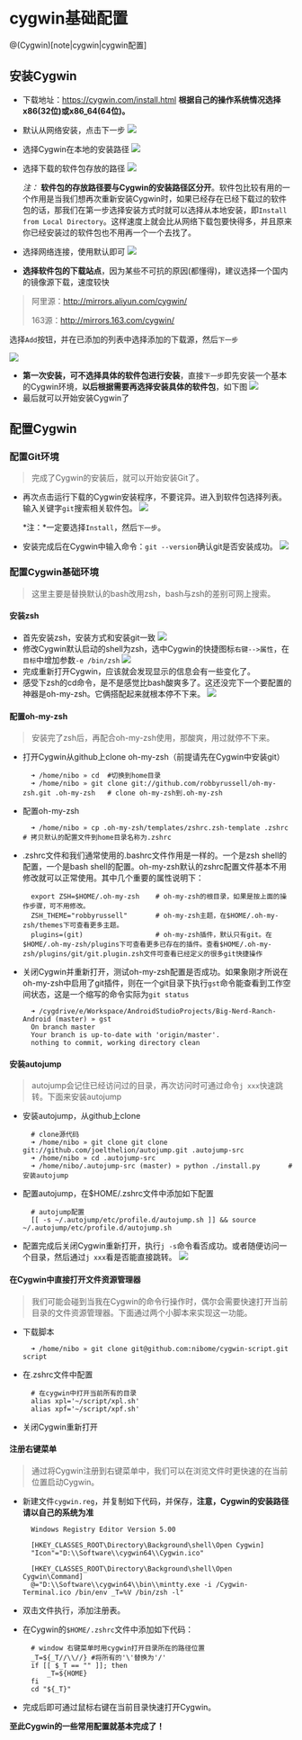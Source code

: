 # cygwin基础配置

@(Cygwin)[note|cygwin|cygwin配置]

## 安装Cygwin
* 下载地址：https://cygwin.com/install.html **根据自己的操作系统情况选择x86(32位)或x86_64(64位)。**
* 默认从网络安装，点击下一步
![](http://img.hb.aicdn.com/0b0b54d8deeb306a37a15baec7cff5b524cd2e8136d5-w0j8LN_fw658)
* 选择Cygwin在本地的安装路径
![](http://img.hb.aicdn.com/9de47274a16a37a453480b073a5a4250ac15e63187fd-7cWcO9_fw658)
* 选择下载的软件包存放的路径
![](http://img.hb.aicdn.com/1ad1a0e18c6bd4cd79ed43d5b127995cccb753fe6143-MqBa7b_fw658)

  *注：* **软件包的存放路径要与Cygwin的安装路径区分开**。软件包比较有用的一个作用是当我们想再次重新安装Cygwin时，如果已经存在已经下载过的软件包的话，那我们在第一步选择安装方式时就可以选择从本地安装，即`Install from Local Directory`。这样速度上就会比从网络下载包要快得多，并且原来你已经安装过的软件包也不用再一个一个去找了。

* 选择网络连接，使用默认即可
![](http://img.hb.aicdn.com/58b52fc7f69f533d56b232ecca9551eefaf5e33e5d1b-cj42yw_fw658)
* **选择软件包的下载站点**，因为某些不可抗的原因(都懂得)，建议选择一个国内的镜像源下载，速度较快
> 阿里源：http://mirrors.aliyun.com/cygwin/
>
> 163源：http://mirrors.163.com/cygwin/

  选择`Add`按钮，并在已添加的列表中选择添加的下载源，然后`下一步`

  ![](http://img.hb.aicdn.com/a96f211639c5e8fe16b064cd12803222e091bec4823f-dMRDgV_fw658)
* **第一次安装，可不选择具体的软件包进行安装**，直接`下一步`即先安装一个基本的Cygwin环境，**以后根据需要再选择安装具体的软件包**，如下图
![](http://img.hb.aicdn.com/2de61bc39196113ae72b1b374c0ab6c4431e55f11a885-cucCwZ)
* 最后就可以开始安装Cygwin了

## 配置Cygwin
### 配置Git环境
> 完成了Cygwin的安装后，就可以开始安装Git了。

* 再次点击运行下载的Cygwin安装程序，不要诧异。进入到软件包选择列表。输入关键字`git`搜索相关软件包。
![](http://img.hb.aicdn.com/c4a499750881b8c7a22791c9016cfb6cfcce3cc89c5d-PiUaOT)

  *注：*一定要选择`Install`，然后`下一步`。

* 安装完成后在Cygwin中输入命令：`git --version`确认git是否安装成功。
![](http://img.hb.aicdn.com/06313bd194903b60e2efb299a9d911ba441411c94f82-hUMt7x_fw658)

### 配置Cygwin基础环境
> 这里主要是替换默认的bash改用zsh，bash与zsh的差别可网上搜索。

#### 安装zsh
* 首先安装zsh，安装方式和安装git一致
![](http://img.hb.aicdn.com/959518437936e5a3065844f4373d39d955cedde162c7-D11mL3_fw658)
* 修改Cygwin默认启动的shell为zsh，选中Cygwin的快捷图标`右键-->属性`，在`目标`中增加参数`-e /bin/zsh`
![](http://img.hb.aicdn.com/b10495d7b9f8e25a4b2b17a9d09ec2d94777b8b0a41d-j9cFwp_fw658)
* 完成重新打开Cygwin，应该就会发现显示的信息会有一些变化了。
* 感受下zsh的cd命令，是不是感觉比bash酸爽多了。这还没完下一个要配置的神器是oh-my-zsh。它俩搭配起来就根本停不下来。
![](http://img.hb.aicdn.com/cb9604344b6a15c294c419b223c6d2024713698e11825-f6dmGv)

#### 配置oh-my-zsh
> 安装完了zsh后，再配合oh-my-zsh使用，那酸爽，用过就停不下来。

* 打开Cygwin从github上clone oh-my-zsh（前提请先在Cygwin中安装git）
  ```
    ➜ /home/nibo » cd  #切换到home目录
    ➜ /home/nibo » git clone git://github.com/robbyrussell/oh-my-zsh.git .oh-my-zsh   # clone oh-my-zsh到.oh-my-zsh
  ```

* 配置oh-my-zsh
  ```
    ➜ /home/nibo » cp .oh-my-zsh/templates/zshrc.zsh-template .zshrc    # 拷贝默认的配置文件到home目录名称为.zshrc
  ```

* .zshrc文件和我们通常使用的.bashrc文件作用是一样的。一个是zsh shell的配置，一个是bash shell的配置。oh-my-zsh默认的zshrc配置文件基本不用修改就可以正常使用。其中几个重要的属性说明下：
  ```
    export ZSH=$HOME/.oh-my-zsh    # oh-my-zsh的根目录，如果是按上面的操作步骤，可不用修改。
    ZSH_THEME="robbyrussell"       # oh-my-zsh主题，在$HOME/.oh-my-zsh/themes下可查看更多主题。
    plugins=(git)                  # oh-my-zsh插件，默认只有git。在$HOME/.oh-my-zsh/plugins下可查看更多已存在的插件。查看$HOME/.oh-my-zsh/plugins/git/git.plugin.zsh文件可查看已经定义的很多git快捷操作
  ```

* 关闭Cygwin并重新打开，测试oh-my-zsh配置是否成功。如果象刚才所说在oh-my-zsh中启用了git插件，则在一个git目录下执行`gst`命令能查看到工作空间状态，这是一个缩写的命令实际为`git status`
  ```
    ➜ /cygdrive/e/Workspace/AndroidStudioProjects/Big-Nerd-Ranch-Android (master) » gst
    On branch master
    Your branch is up-to-date with 'origin/master'.
    nothing to commit, working directory clean
  ```

#### 安装autojump
> autojump会记住已经访问过的目录，再次访问时可通过命令`j xxx`快速跳转。下面来安装autojump

* 安装autojump，从github上clone
  ```
    # clone源代码
    ➜ /home/nibo » git clone git clone git://github.com/joelthelion/autojump.git .autojump-src
    ➜ /home/nibo » cd .autojump-src
    ➜ /home/nibo/.autojump-src (master) » python ./install.py       # 安装autojump
  ```

* 配置autojump，在$HOME/.zshrc文件中添加如下配置
  ```
    # autojump配置
    [[ -s ~/.autojump/etc/profile.d/autojump.sh ]] && source ~/.autojump/etc/profile.d/autojump.sh
  ```

* 配置完成后关闭Cygwin重新打开，执行`j -s`命令看否成功。或者随便访问一个目录，然后通过`j xxx`看是否能直接跳转。
![](http://img.hb.aicdn.com/46317f0ec70285dba5843890cc5df21cf75b99e59e592-C8R8lF)

#### 在Cygwin中直接打开文件资源管理器
> 我们可能会碰到当我在Cygwin的命令行操作时，偶尔会需要快速打开当前目录的文件资源管理器。下面通过两个小脚本来实现这一功能。

* 下载脚本
  ```
    ➜ /home/nibo » git clone git@github.com:nibome/cygwin-script.git script
  ```

* 在.zshrc文件中配置
  ```
    # 在cygwin中打开当前所有的目录
    alias xpl='~/script/xpl.sh'
    alias xpf='~/script/xpf.sh'
  ```

* 关闭Cygwin重新打开

#### 注册右键菜单
> 通过将Cygwin注册到右键菜单中，我们可以在浏览文件时更快速的在当前位置启动Cygwin。

* 新建文件`cygwin.reg`，并复制如下代码，并保存，**注意，Cygwin的安装路径请以自己的系统为准**
  ```
    Windows Registry Editor Version 5.00

    [HKEY_CLASSES_ROOT\Directory\Background\shell\Open Cygwin]
    "Icon"="D:\\Software\\cygwin64\\Cygwin.ico"

    [HKEY_CLASSES_ROOT\Directory\Background\shell\Open Cygwin\Command]
    @="D:\\Software\\cygwin64\\bin\\mintty.exe -i /Cygwin-Terminal.ico /bin/env _T=%V /bin/zsh -l"
  ```

* 双击文件执行，添加注册表。
* 在Cygwin的`$HOME/.zshrc`文件中添加如下代码：
  ```
    # window 右键菜单时用cygwin打开目录所在的路径位置
    _T=${_T//\\//} #将所有的'\'替换为'/'
    if [[ $_T == "" ]]; then
        _T=${HOME}
    fi
    cd "${_T}"
  ```

* 完成后即可通过鼠标右键在当前目录快速打开Cygwin。

**至此Cygwin的一些常用配置就基本完成了！**
